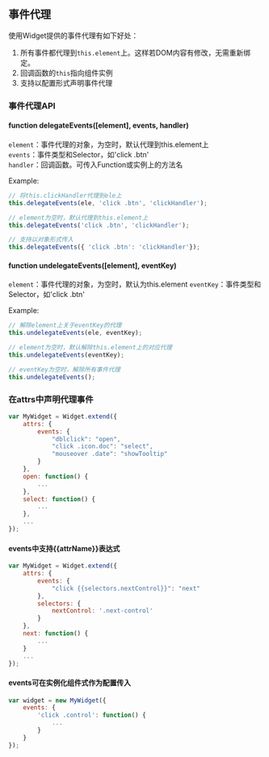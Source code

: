 
## 事件代理

使用Widget提供的事件代理有如下好处： 
 
1. 所有事件都代理到`this.element`上。这样若DOM内容有修改，无需重新绑定。  
2. 回调函数的`this`指向组件实例  
3. 支持以配置形式声明事件代理  

### 事件代理API

#### function delegateEvents([element], events, handler)

`element`：事件代理的对象，为空时，默认代理到this.element上  
`events`：事件类型和Selector，如'click .btn'  
`handler`：回调函数。可传入Function或实例上的方法名  

Example: 
```js
// 将this.clickHandler代理到ele上
this.delegateEvents(ele, 'click .btn', 'clickHandler');

// element为空时，默认代理到this.element上
this.delegateEvents('click .btn', 'clickHandler');

// 支持以对象形式传入
this.delegateEvents({ 'click .btn': 'clickHandler'});
```

#### function undelegateEvents([element], eventKey)

`element`：事件代理的对象，为空时，默认为this.element
`eventKey`：事件类型和Selector，如'click .btn'  

Example: 
```js
// 解除element上关于eventKey的代理
this.undelegateEvents(ele, eventKey);

// element为空时，默认解除this.element上的对应代理
this.undelegateEvents(eventKey);

// eventKey为空时，解除所有事件代理
this.undelegateEvents();
```

### 在attrs中声明代理事件
```js
var MyWidget = Widget.extend({
    attrs: {
        events: {
            "dblclick": "open",
            "click .icon.doc": "select",
            "mouseover .date": "showTooltip"
        }
    },
    open: function() {
        ...
    },
    select: function() {
        ...
    },
    ...
});
```

#### events中支持{{attrName}}表达式
```js
var MyWidget = Widget.extend({
    attrs: {
        events: {
            "click {{selectors.nextControl}}": "next"
        },
        selectors: {
            nextControl: '.next-control'
        }
    },
    next: function() {
        ...
    }
    ...
});
```

#### events可在实例化组件式作为配置传入
```js
var widget = new MyWidget({
    events: {
        'click .control': function() {
            ...
        }
    }
});
```
